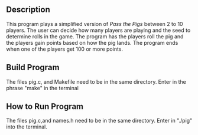 ## Description

This program plays a simplified version of *Pass the Pigs* between 2 to 10 players.
The user can decide how many players are playing and the seed to determine rolls in the game.
The program has the players roll the pig and the players gain points based on how the pig lands.
The program ends when one of the players get 100 or more points.


## Build Program

The files pig.c, and Makefile need to be in the same directory.
Enter in the phrase "make" in the terminal


## How to Run Program

The files pig.c,and names.h need to be in the same directory.
Enter in "./pig" into the terminal.
